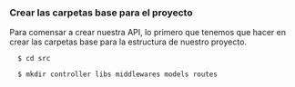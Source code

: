 ### Crear las carpetas base para el proyecto

Para comensar a crear nuestra API, lo primero que tenemos que hacer en crear las carpetas base para la estructura de nuestro proyecto.

~~~
  $ cd src
~~~

~~~
  $ mkdir controller libs middlewares models routes
~~~